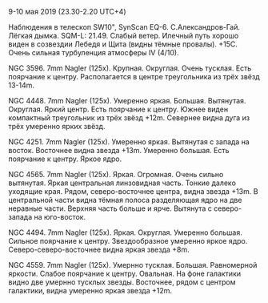 9-10 мая 2019 (23.30-2.20 UTC+4)

Наблюдения в телескоп SW10", SynScan EQ-6. С.Александров-Гай. Лёгкая дымка. SQM-L: 21.49. Слабый ветер. Илечный путь хорошо виден в созвездии Лебедя и Щита (видны тёмные провалы). +15С. Очень сильная турбуленция атмосферы IV (4/10).

NGC 3596. 7mm Nagler (125x). Крупная. Округлая. Очень тусклая. Есть поярчание к центру. Располагается в центре треугольника из трёх звёзд 13-14m.

NGC 4448. 7mm Nagler (125x). Умеренно яркая. Большая. Вытянутая. Округлая. Яркий центр. Есть поярчание к центру. Южнее виден компактный треугольник из трёх звёзд +12m. Севернее видна дуга из трёх умеренно ярких звёзд.

NGC 4251. 7mm Nagler (125x). Умеренно яркая. Вытянутая с запада на восток. Восточнее видна звезда +13m. Умеренно большая. Есть поярчание к центру. Яркое ядро.

NGC 4565. 7mm Nagler (125x). Яркая. Огромная. Очень сильно вытянутая. Яркая центральная линзовидная часть. Тонкие далеко уходящие края. Рядом, северо-восточнее центра, видна звезда +13m. В центральной части видна тёмная полоса разделяющая ядро на две неравные части. Верхняя часть больше и ярче. Вытянута с северо-запада на юго-восток.

NGC 4494. 7mm Nagler (125x). Яркая. Округлая. Умеренно большая. Сильное поярчание к центру. Звездообразное умеренно яркое ядро. Северо-северо-восточнее видна яркая звезда +8m.

NGC 4559. 7mm Nagler (125x). Умернно тусклая. Большая. Равномерной яркости. Слабое поярчание к центру. Овальная. На фоне галактики видно две умернно тусклых звезды. Восточнее, рядом с центром галактики, видна умеренно яркая звезда +12m.
